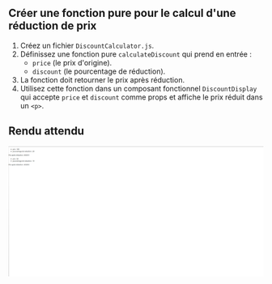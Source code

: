 ## Créer une fonction pure pour le calcul d'une réduction de prix

1. Créez un fichier `DiscountCalculator.js`.
2. Définissez une fonction pure `calculateDiscount` qui prend en entrée :
    - `price` (le prix d'origine).
    - `discount` (le pourcentage de réduction).
3. La fonction doit retourner le prix après réduction.
4. Utilisez cette fonction dans un composant fonctionnel `DiscountDisplay` qui accepte `price` et `discount` comme props et affiche le prix réduit dans un `<p>`.

## Rendu attendu

<img src="https://github.com/Microleadoff/content/blob/master/lang/fr/courses/Framework%20&%20Librairies/Reactjs-v18/0110%20-%20Les%20fonctions%20pures/rendu_exo_11_1.png?raw=true" alt="rendu attendu de l'exercice">